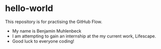 # hello-world
This repository is for practising the GitHub Flow.
- My name is Benjamin Muhlenbeck
- I am attempting to gain an internship at the my current work, Lifescape.
- Good luck to everyone coding!
